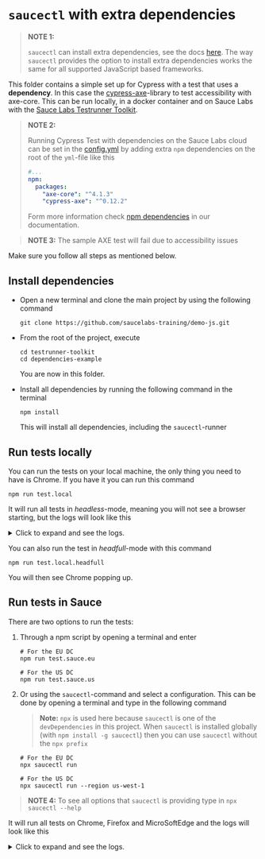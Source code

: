 # `saucectl` with extra dependencies
> **NOTE 1:**
> 
> `saucectl` can install extra dependencies, see the docs
> [here](https://docs.saucelabs.com/testrunner-toolkit/configuration/index.html#set-npm-packages-in-configyml). The way
> `saucectl` provides the option to install extra dependencies works the same for all supported JavaScript based
> frameworks.

This folder contains a simple set up for Cypress with a test that uses a **dependency**. In this case the 
[cypress-axe](https://github.com/component-driven/cypress-axe/)-library to test accessibility with axe-core.
This can be run locally, in a docker container and on Sauce Labs with the
[Sauce Labs Testrunner Toolkit](https://docs.saucelabs.com/testrunner-toolkit/index.html).

> **NOTE 2:**
> 
>Running Cypress Test with dependencies on the Sauce Labs cloud can be set in the [config.yml](./.sauce/config.yml) by
> adding extra `npm` dependencies on the root of the `yml`-file like this
> ```yaml
> #...
> npm:
>   packages:
>     "axe-core": "^4.1.3"
>     "cypress-axe": "^0.12.2"
> ```
> Form more information check [npm dependencies](https://docs.saucelabs.com/testrunner-toolkit/configuration/common-syntax#npm)
> in our documentation.

> **NOTE 3:** The sample AXE test will fail due to accessibility issues

Make sure you follow all steps as mentioned below.

## Install dependencies
- Open a new terminal and clone the main project by using the following command

  `git clone https://github.com/saucelabs-training/demo-js.git`

- From the root of the project, execute

  ```shell
  cd testrunner-toolkit
  cd dependencies-example
  ```

  You are now in this folder.
- Install all dependencies by running the following command in the terminal

  `npm install`

  This will install all dependencies, including the `saucectl`-runner

## Run tests locally
You can run the tests on your local machine, the only thing you need to have is Chrome. If you have it you can run this 
command

    npm run test.local

It will run all tests in *headless*-mode, meaning you will not see a browser starting, but the logs will look like this

<details>
 <summary>Click to expand and see the logs.</summary>

```log
npm run test.local

> cypress-1@1.0.0 test.local
> npx cypress run

It looks like this is your first time using Cypress: 7.6.0

✔  Verified Cypress! /Users/wimselles/Library/Caches/Cypress/7.6.0/Cypress.app

Opening Cypress...

====================================================================================================

  (Run Starting)

  ┌────────────────────────────────────────────────────────────────────────────────────────────────┐
  │ Cypress:    7.6.0                                                                              │
  │ Browser:    Electron 89 (headless)                                                             │
  │ Specs:      1 found (axe.spec.js)                                                              │
  └────────────────────────────────────────────────────────────────────────────────────────────────┘


────────────────────────────────────────────────────────────────────────────────────────────────────
                                                                                                    
  Running:  axe.spec.js                                                                     (1 of 1)


  Axe Login test
    1) should be able to test loading of login page


  0 passing (2s)
  1 failing

  1) Axe Login test
       should be able to test loading of login page:
     AssertionError: 6 accessibility violations were detected: expected 6 to equal 0
      at Context.eval (https://www.saucedemo.com/__cypress/tests?p=cypress/support/index.js:37605:20)




  (Results)

  ┌────────────────────────────────────────────────────────────────────────────────────────────────┐
  │ Tests:        1                                                                                │
  │ Passing:      0                                                                                │
  │ Failing:      1                                                                                │
  │ Pending:      0                                                                                │
  │ Skipped:      0                                                                                │
  │ Screenshots:  1                                                                                │
  │ Video:        true                                                                             │
  │ Duration:     2 seconds                                                                        │
  │ Spec Ran:     axe.spec.js                                                                      │
  └────────────────────────────────────────────────────────────────────────────────────────────────┘


  (Screenshots)

  -  /sauce-training/demo-js/testrunner-toolkit/dependencie    (1920x1080)
     s-example/cypress/screenshots/axe.spec.js/Axe Login test -- should be able to te               
     st loading of login page (failed).png                                                          


  (Video)

  -  Started processing:  Compressing to 32 CRF                                                     
  -  Finished processing: /sauce-training/demo-js/testrunne     (1 second)
                          r-toolkit/dependencies-example/cypress/videos/axe.spec.js.m               
                          p4                                                                        


====================================================================================================

  (Run Finished)


       Spec                                              Tests  Passing  Failing  Pending  Skipped  
  ┌────────────────────────────────────────────────────────────────────────────────────────────────┐
  │ ✖  axe.spec.js                              00:02        1        -        1        -        - │
  └────────────────────────────────────────────────────────────────────────────────────────────────┘
    ✖  1 of 1 failed (100%)                     00:02        1        -        1        -        - 
 ```
</details>

You can also run the test in *headfull*-mode with this command

    npm run test.local.headfull
    
You will then see Chrome popping up.

## Run tests in Sauce
There are two options to run the tests:
1. Through a npm script by opening a terminal and enter

     ```shell
     # For the EU DC
     npm run test.sauce.eu
     
     # For the US DC
     npm run test.sauce.us
     ```

1. Or using the `saucectl`-command and select a configuration. This can be done by opening a terminal and type in the
   following command

   > **Note:** `npx` is used here because `saucectl` is one of the `devDependencies` in this project. When `saucectl`
   > is installed globally (with `npm install -g saucectl`) then you can use `saucectl` without the `npx prefix`
    ```shell
    # For the EU DC
    npx saucectl run
     
    # For the US DC
    npx saucectl run --region us-west-1
    ```

> **NOTE 4:** To see all options that `saucectl` is providing type in `npx saucectl --help`

It will run all tests on Chrome, Firefox and MicroSoftEdge and the logs will look like this

<details>
 <summary>Click to expand and see the logs.</summary>

```log
npm run test.sauce.eu

> cypress-1@1.0.0 test.sauce.eu
> DATE=\"$(date)\" npx saucectl run

Running version 0.52.3
11:58:29 WRN 'rootDir' is not defined. Using the current working directory instead (equivalent to 'rootDir: .'). Please set 'rootDir' explicitly in your config!
11:58:29 INF Running Cypress in Sauce Labs

                                        (.                          
                                       #.                           
                                       #.                           
                           .####################                    
                         #####////////*******/######                
                       .##///////*****************###/              
                      ,###////*********************###              
                      ####//***********************####             
                       ###/************************###              
                        ######********************###. ##           
                           (########################  ##     ##     
                                   ,######(#*         ##*   (##     
                               /############*          #####        
                           (########(  #########(    ###            
                         .#######,    */  ############              
                      ,##########  %#### , ########*                
                    *### .#######/  ##  / ########                  
                   ###   .###########//###########                  
               ######     ########################                  
             (#(    *#(     #######.    (#######                    
                    ##,    /########    ########                    
                           *########    ########                    

   _____        _    _  _____ ______    _____ _      ____  _    _ _____  
  / ____|  /\  | |  | |/ ____|  ____|  / ____| |    / __ \| |  | |  __ \ 
 | (___   /  \ | |  | | |    | |__    | |    | |   | |  | | |  | | |  | |
  \___ \ / /\ \| |  | | |    |  __|   | |    | |   | |  | | |  | | |  | |
  ____) / ____ \ |__| | |____| |____  | |____| |___| |__| | |__| | |__| |
 |_____/_/    \_\____/ \_____|______|  \_____|______\____/ \____/|_____/

11:58:29 INF Project archived. durationMs=6 size=59946
11:58:29 INF Checking if /var/folders/vg/lfm83td92t921fbqjrxrs4ym0000gp/T/saucectl-app-payload879868874/app.zip has already been uploaded previously
11:58:30 INF Project uploaded. durationMs=401 storageId=67151189-af24-4320-b427-ab8673002caa
11:58:30 INF Launching workers. concurrency=2
11:58:30 INF Starting suite. region=eu-central-1 suite="Swag Labs Login Axe Test"
11:58:32 INF Suite started. browser=chrome platform="Windows 10" suite="Swag Labs Login Axe Test" url=https://app.eu-central-1.saucelabs.com/tests/1f994b76f18848799d35e505e5f6e505
11:58:40 INF Suites in progress: 1
11:58:50 INF Suites in progress: 1
11:59:00 INF Suites in progress: 1
11:59:10 INF Suites in progress: 1
11:59:18 ERR Suite finished. passed=false suite="Swag Labs Login Axe Test" url=https://app.eu-central-1.saucelabs.com/tests/1f994b76f18848799d35e505e5f6e505
11:59:18 INF console.log output: 
Sauce Cypress Runner 7.1.1
Preparing npm environment

Installing packages: axe-core@^4.1.3 cypress-axe@^0.12.2
npm WARN read-shrinkwrap This version of npm is compatible with lockfileVersion@1, but package-lock.json was generated for lockfileVersion@2. I'll try to do my best with it!
npm WARN cypress-axe@0.12.2 requires a peer of cypress@^3 || ^4 || ^5 || ^6 but none is installed. You must install peer dependencies yourself.
npm WARN cypress-1@1.0.0 No repository field.

+ axe-core@4.2.3
+ cypress-axe@0.12.2
added 2 packages from 5 contributors in 1.915s

Couldn't determine Mocha version

====================================================================================================

  (Run Starting)

  ┌────────────────────────────────────────────────────────────────────────────────────────────────┐
  │ Cypress:    7.3.0                                                                              │
  │ Browser:    Custom Chrome 91                                                                   │
  │ Specs:      1 found (axe.spec.js)                                                              │
  └────────────────────────────────────────────────────────────────────────────────────────────────┘


────────────────────────────────────────────────────────────────────────────────────────────────────
                                                                                                    
  Running:  axe.spec.js                                                                     (1 of 1)
- expected:  0
+ actual:  6
  81 |         .then(function (violations) {
  82 |         if (!skipFailures) {
> 83 |             assert.equal(violations.length, 0, violations.length + " accessibility violation" + (violations.length === 1 ? '' : 's') + " " + (violations.length === 1 ? 'was' : 'were') + " detected");
     | ^
  84 |         }
  85 |         else if (violations.length) {
  86 |             Cypress.log({
6 accessibility violations were detected: expected 6 to equal 0

  (Results)

  ┌────────────────────────────────────────────────────────────────────────────────────────────────┐
  │ Tests:        1                                                                                │
  │ Passing:      0                                                                                │
  │ Failing:      1                                                                                │
  │ Pending:      0                                                                                │
  │ Skipped:      0                                                                                │
  │ Screenshots:  1                                                                                │
  │ Video:        false                                                                            │
  │ Duration:     6 seconds                                                                        │
  │ Spec Ran:     axe.spec.js                                                                      │
  └────────────────────────────────────────────────────────────────────────────────────────────────┘


  (Screenshots)

  -  c:\chef\payload\__project__\__assets__\axe.spec.js\Axe Login test -- should be a     (1400x933)
     ble to test loading of login page (failed).png                                                 


====================================================================================================

  (Run Finished)


       Spec                                              Tests  Passing  Failing  Pending  Skipped  
  ┌────────────────────────────────────────────────────────────────────────────────────────────────┐
  │ ×  axe.spec.js                              00:06        1        -        1        -        - │
  └────────────────────────────────────────────────────────────────────────────────────────────────┘
    ×  1 of 1 failed (100%)                     00:06        1        -        1        -        -  

 suite="Swag Labs Login Axe Test"

       Name                                Duration    Status    Browser      Platform    
──────────────────────────────────────────────────────────────────────────────────────────
  ✖    Swag Labs Login Axe Test                 47s    failed    chrome 91    Windows 10  
──────────────────────────────────────────────────────────────────────────────────────────
  ✖    1 of 1 suites have failed (100%)         47s 
```
</details>
